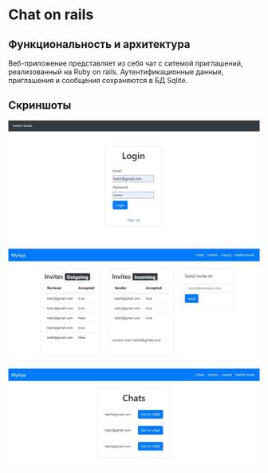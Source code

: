 # Chat on rails

## Функциональность и архитектура

Веб-приложение представляет из себя чат с ситемой приглашений, реализованный на Ruby on rails. Аутентификационные данные, приглашения и сообщения сохраняются в БД Sqlite.

## Скриншоты

![](screens/screen1.jpg)

![](screens/screen2.jpg)

![](screens/screen3.jpg)

